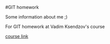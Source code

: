 #GIT homework

Some information about me ;)

For GIT homework at Vadim Ksendzov's course

[course link](https://ksendzov.com/)


